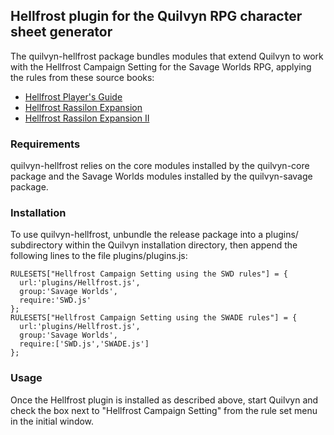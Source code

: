 ## Hellfrost plugin for the Quilvyn RPG character sheet generator

The quilvyn-hellfrost package bundles modules that extend Quilvyn to work with
the Hellfrost Campaign Setting for the Savage Worlds RPG, applying the rules
from these source books:

- <a href="https://preview.drivethrurpg.com/en/product/63308/hellfrost-player-s-guide">Hellfrost Player's Guide</a>
- <a href="https://preview.drivethrurpg.com/en/product/88781/hellfrost-rassilon-expansion">Hellfrost Rassilon Expansion</a>
- <a href="https://preview.drivethrurpg.com/en/product/129495/hellfrost-rassilon-expansion-ii">Hellfrost Rassilon Expansion II</a>

### Requirements

quilvyn-hellfrost relies on the core modules installed by the quilvyn-core
package and the Savage Worlds modules installed by the quilvyn-savage package.

### Installation

To use quilvyn-hellfrost, unbundle the release package into a plugins/
subdirectory within the Quilvyn installation directory, then append the
following lines to the file plugins/plugins.js:

    RULESETS["Hellfrost Campaign Setting using the SWD rules"] = {
      url:'plugins/Hellfrost.js',
      group:'Savage Worlds',
      require:'SWD.js'
    };
    RULESETS["Hellfrost Campaign Setting using the SWADE rules"] = {
      url:'plugins/Hellfrost.js',
      group:'Savage Worlds',
      require:['SWD.js','SWADE.js']
    };

### Usage

Once the Hellfrost plugin is installed as described above, start Quilvyn and
check the box next to "Hellfrost Campaign Setting" from the rule set
menu in the initial window.
